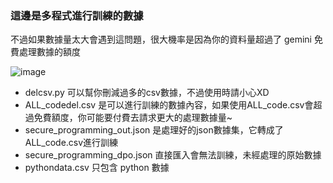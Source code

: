 ### 這邊是多程式進行訓練的數據

不過如果數據量太大會遇到這問題，很大機率是因為你的資料量超過了 gemini 免費處理數據的額度

![image](https://github.com/Trinity-SYT-SECURITY/LLM-CodeSec/assets/96654161/369afc00-c695-41d7-8b30-1024dc75efd2)

+ delcsv.py 可以幫你刪減過多的csv數據，不過使用時請小心XD
+ ALL_codedel.csv 是可以進行訓練的數據內容，如果使用ALL_code.csv會超過免費額度，你可能要付費去請求更大的處理數據量~
+ secure_programming_out.json 是處理好的json數據集，它轉成了ALL_code.csv進行訓練
+ secure_programming_dpo.json 直接匯入會無法訓練，未經處理的原始數據
+ pythondata.csv 只包含 python 數據
